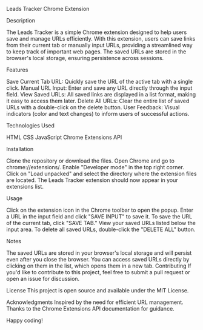 Leads Tracker Chrome Extension

Description

The Leads Tracker is a simple Chrome extension designed to help users save and manage URLs efficiently. With this extension, users can save links from their current tab or manually input URLs, providing a streamlined way to keep track of important web pages. The saved URLs are stored in the browser's local storage, ensuring persistence across sessions.

Features

Save Current Tab URL: Quickly save the URL of the active tab with a single click.
Manual URL Input: Enter and save any URL directly through the input field.
View Saved URLs: All saved links are displayed in a list format, making it easy to access them later.
Delete All URLs: Clear the entire list of saved URLs with a double-click on the delete button.
User Feedback: Visual indicators (color and text changes) to inform users of successful actions.

Technologies Used

HTML
CSS
JavaScript
Chrome Extensions API

Installation

Clone the repository or download the files.
Open Chrome and go to chrome://extensions/.
Enable "Developer mode" in the top right corner.
Click on "Load unpacked" and select the directory where the extension files are located.
The Leads Tracker extension should now appear in your extensions list.

Usage

Click on the extension icon in the Chrome toolbar to open the popup.
Enter a URL in the input field and click "SAVE INPUT" to save it.
To save the URL of the current tab, click "SAVE TAB."
View your saved URLs listed below the input area.
To delete all saved URLs, double-click the "DELETE ALL" button.

Notes

The saved URLs are stored in your browser's local storage and will persist even after you close the browser.
You can access saved URLs directly by clicking on them in the list, which opens them in a new tab.
Contributing
If you'd like to contribute to this project, feel free to submit a pull request or open an issue for discussion.

License
This project is open source and available under the MIT License.

Acknowledgments
Inspired by the need for efficient URL management.
Thanks to the Chrome Extensions API documentation for guidance.

Happy coding!
